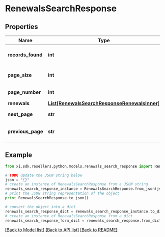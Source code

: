 # RenewalsSearchResponse


## Properties

Name | Type | Description | Notes
------------ | ------------- | ------------- | -------------
**records_found** | **int** | Number of records found. | [optional] 
**page_size** | **int** | Number of records in a page. | [optional] 
**page_number** | **int** | Number of page. | [optional] 
**renewals** | [**List[RenewalsSearchResponseRenewalsInner]**](RenewalsSearchResponseRenewalsInner.md) |  | [optional] 
**next_page** | **str** | URL for the next page. | [optional] 
**previous_page** | **str** | URL for the previous page. | [optional] 

## Example

```python
from xi.sdk.resellers.python.models.renewals_search_response import RenewalsSearchResponse

# TODO update the JSON string below
json = "{}"
# create an instance of RenewalsSearchResponse from a JSON string
renewals_search_response_instance = RenewalsSearchResponse.from_json(json)
# print the JSON string representation of the object
print RenewalsSearchResponse.to_json()

# convert the object into a dict
renewals_search_response_dict = renewals_search_response_instance.to_dict()
# create an instance of RenewalsSearchResponse from a dict
renewals_search_response_form_dict = renewals_search_response.from_dict(renewals_search_response_dict)
```
[[Back to Model list]](../README.md#documentation-for-models) [[Back to API list]](../README.md#documentation-for-api-endpoints) [[Back to README]](../README.md)


